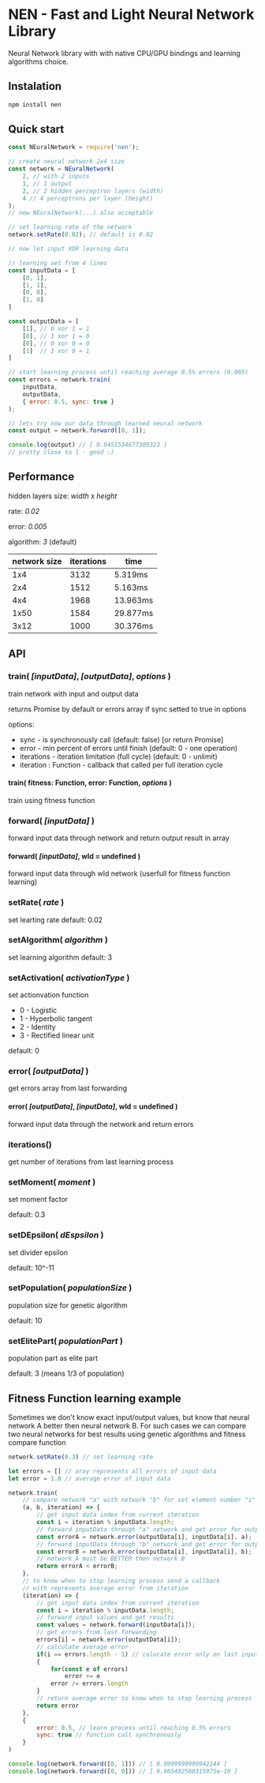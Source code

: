 NEN - Fast and Light Neural Network Library
==============

Neural Network library with with native CPU/GPU bindings and learning algorithms choice. 

## Instalation

``` sh
npm install nen
```

## Quick start

``` js
const NEuralNetwork = require('nen');

// create neural network 2x4 size
const network = NEuralNetwork(
	2, // with 2 inputs
	1, // 1 output
	2, // 2 hidden perceptron layers (width)
	4 // 4 perceptrons per layer (height)
);
// new NEuralNetwork(...) also acceptable

// set learning rate of the network
network.setRate(0.02); // default is 0.02

// now let input XOR learning data

// learning set from 4 lines
const inputData = [
	[0, 1], 
	[1, 1], 
	[0, 0], 
	[1, 0]
]

const outputData = [
	[1], // 0 xor 1 = 1
	[0], // 1 xor 1 = 0
	[0], // 0 xor 0 = 0
	[1]  // 1 xor 0 = 1
]

// start learning process until reaching average 0.5% errors (0.005)
const errors = network.train(
	inputData, 
	outputData, 
	{ error: 0.5, sync: true }
);

// lets try now our data through learned neural network
const output = network.forward([0, 1]);

console.log(output) // [ 0.9451534677309323 ]
// pretty close to 1 - good :)

```

## Performance

hidden layers size: *width* x *height*

rate: *0.02*

error: *0.005*

algorithm: *3* (default)

network size  | iterations | time
------------- | ---------- | ---------
1x4           | 3132       |  5.319ms
2x4           | 1512       |  5.163ms
4x4           | 1968       |  13.963ms
1x50          | 1584       |  29.877ms
3x12          | 1000       |  30.376ms


## API

### train( *[inputData]*, *[outputData]*, *options* )

train network with input and output data

returns Promise by default or errors array if sync setted to true in options

options:
* sync - is synchronously call (default: false) [or return Promise]
* error - min percent of errors until finish (default: 0 - one operation)
* iterations - iteration limitation (full cycle) (default: 0 - unlimit)
* iteration : Function - callback that called per full iteration cycle

#### train( fitness: Function, error: Function, *options* )

train using fitness function

### forward( *[inputData]* )

forward input data through network and return output result in array

#### forward( *[inputData]*, wId = undefined )

forward input data through wId network (userfull for fitness function learning)

### setRate( *rate* )

set learting rate
default: 0.02

### setAlgorithm( *algorithm* )

set learning algorithm
default: 3

### setActivation( *activationType* )

set actionvation function

* 0 - Logistic
* 1 - Hyperbolic tangent
* 2 - Identity
* 3 - Rectified linear unit

default: 0

### error( *[outputData]* )

get errors array from last forwarding

#### error( *[outputData]*, *[inputData]*, wId = undefined )

forward input data through the network and return errors

### iterations()

get number of iterations from last learning process

### setMoment( *moment* )

set moment factor

default: 0.3

### setDEpsilon( *dEspsilon* )

set divider epsilon

default: 10^-11

### setPopulation( *populationSize* )

population size for genetic algorithm

default: 10

### setElitePart( *populationPart* )

population part as elite part

default: 3 (means 1/3 of population)

## Fitness Function learning example

Sometimes we don't know exact input/output values, but know that neural network A better then neural network B. For such cases we can compare two neural networks for best results using genetic algorithms and fitness compare function

``` js
network.setRate(0.3) // set learning rate

let errors = [] // aray represents all errors of input data
let error = 1.0 // average error of input data

network.train(
	// compare network "a" with network "b" for set element number "i"
	(a, b, iteration) => {
		// get input data index from current iteration
		const i = iteration % inputData.length;
		// forward inputData through "a" network and get error for outputData
		const errorA = network.error(outputData[i], inputData[i], a);
		// forward inputData through "b" network and get error for outputData
		const errorB = network.error(outputData[i], inputData[i], b);
		// network A must be BETTER then network B
		return errorA < errorB;
	}, 
	// to know when to stop learning process send a callback
	// with represents average error from iteration
	(iteration) => {
		// get input data index from current iteration
		const i = iteration % inputData.length;
		// forward input values and get results
		const values = network.forward(inputData[i]);
		// get errors from last forwarding
		errors[i] = network.error(outputData[i]);
		// calculate average error
		if(i == errors.length - 1) // calucate error only on last input/output element
		{
			for(const e of errors)
				error += e
			error /= errors.length
		}
		// return average error to know when to stop learning process
		return error
	},
	{
		error: 0.5, // learn process until reaching 0.5% errors
		sync: true // function call synchronously
	}
)

console.log(network.forward([0, 1])) // [ 0.9999999999942144 ]
console.log(network.forward([0, 0])) // [ 9.965492560315975e-10 ]
```